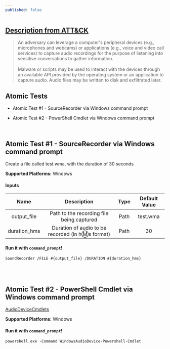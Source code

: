 ```yaml
---
published: false
---
```

## [Description from ATT&CK](https://attack.mitre.org/wiki/Technique/T1123)
<blockquote>An adversary can leverage a computer's peripheral devices (e.g., microphones and webcams) or applications (e.g., voice and video call services) to capture audio recordings for the purpose of listening into sensitive conversations to gather information.<br/>
<br/>
Malware or scripts may be used to interact with the devices through an available API provided by the operating system or an application to capture audio. Audio files may be written to disk and exfiltrated later.</blockquote>

## Atomic Tests

- Atomic Test #1 - SourceRecorder via Windows command prompt

- Atomic Test #2 - PowerShell Cmdlet via Windows command prompt

<br/>

## Atomic Test #1 - SourceRecorder via Windows command prompt
Create a file called test.wma, with the duration of 30 seconds

**Supported Platforms:** Windows

#### Inputs

| Name | Description | Type | Default Value | 
|:------:|:-------------:|:------:|:---------------:|
| output_file | Path to the recording file being captured | Path | test.wma|
| duration_hms | Duration of audio to be recorded (in h:m:s format) | Path | 30|

#### Run it with `command_prompt`!

```
SoundRecorder /FILE #{output_file} /DURATION #{duration_hms}
```
<br/>
<br/>

## Atomic Test #2 - PowerShell Cmdlet via Windows command prompt
[AudioDeviceCmdlets](https://github.com/cdhunt/WindowsAudioDevice-Powershell-Cmdlet)

**Supported Platforms:** Windows

#### Run it with `command_prompt`!

```
powershell.exe -Command WindowsAudioDevice-Powershell-Cmdlet
```
